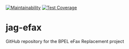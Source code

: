 [![Maintainability](https://api.codeclimate.com/v1/badges/aeeda29276d568472dd1/maintainability)](https://codeclimate.com/github/bcgov/jag-efax/maintainability) [![Test Coverage](https://api.codeclimate.com/v1/badges/aeeda29276d568472dd1/test_coverage)](https://codeclimate.com/github/bcgov/jag-efax/test_coverage)
# jag-efax
GitHub repository for the BPEL eFax Replacement project
